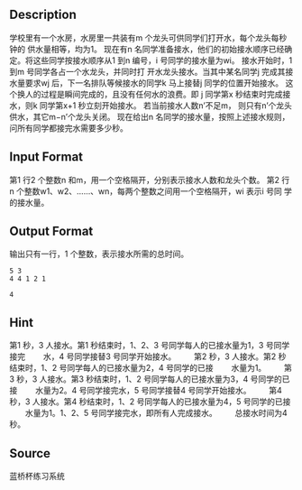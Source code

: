 ## Description

学校里有一个水房，水房里一共装有m 个龙头可供同学们打开水，每个龙头每秒钟的 供水量相等，均为1。 
现在有n 名同学准备接水，他们的初始接水顺序已经确定。将这些同学按接水顺序从1 到n 编号，i 号同学的接水量为wi。
接水开始时，1 到m 号同学各占一个水龙头，并同时打 开水龙头接水。当其中某名同学j 完成其接水量要求wj 后，下一名排队等候接水的同学k 马上接替j 同学的位置开始接水。
这个换人的过程是瞬间完成的，且没有任何水的浪费。即 j 同学第x 秒结束时完成接水，则k 同学第x+1 秒立刻开始接水。
若当前接水人数n’不足m， 则只有n’个龙头供水，其它m−n’个龙头关闭。
 现在给出n 名同学的接水量，按照上述接水规则，问所有同学都接完水需要多少秒。

## Input Format

第1 行2 个整数n 和m，用一个空格隔开，分别表示接水人数和龙头个数。 第2 行n 个整数w1、w2、……、wn，每两个整数之间用一个空格隔开，wi 表示i 号同 学的接水量。

## Output Format

输出只有一行，1 个整数，表示接水所需的总时间。

```input1
5 3
4 4 1 2 1
```
```output1
4
```
## Hint


第1 秒，3 人接水。第1 秒结束时，1、2、3 号同学每人的已接水量为1，3 号同学接完
　　水，4 号同学接替3 号同学开始接水。
　　第2 秒，3 人接水。第2 秒结束时，1、2 号同学每人的已接水量为2，4 号同学的已接
　　水量为1。
　　第3 秒，3 人接水。第3 秒结束时，1、2 号同学每人的已接水量为3，4 号同学的已接
　　水量为2。4 号同学接完水，5 号同学接替4 号同学开始接水。
　　第4 秒，3 人接水。第4 秒结束时，1、2 号同学每人的已接水量为4，5 号同学的已接
　　水量为1。1、2、5 号同学接完水，即所有人完成接水。
　　总接水时间为4 秒。

## Source

蓝桥杯练习系统

